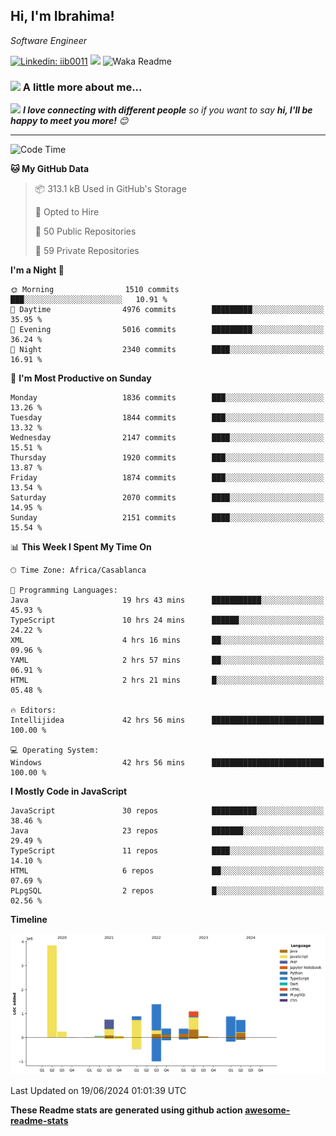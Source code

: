<h2>Hi, I'm Ibrahima! </h2>
<p><em>Software Engineer 
</em></p>


[![Linkedin: iib0011](https://img.shields.io/badge/-iib0011-blue?style=flat-square&logo=Linkedin&logoColor=white&link=https://www.linkedin.com/in/iib0011/)](https://www.linkedin.com/in/iib0011/)
![](https://visitor-badge.glitch.me/badge?page_id=iib0011)
![Waka Readme](https://github.com/iib0011/iib0011/workflows/Waka%20Readme/badge.svg)


### <img src="https://media.giphy.com/media/VgCDAzcKvsR6OM0uWg/giphy.gif" width="50"> A little more about me...  


<img src="https://media.giphy.com/media/LnQjpWaON8nhr21vNW/giphy.gif" width="60"> <em><b>I love connecting with different people</b> so if you want to say <b>hi, I'll be happy to meet you more!</b> 😊</em>

---
<!--START_SECTION:waka-->
![Code Time](http://img.shields.io/badge/Code%20Time-3%2C477%20hrs%2053%20mins-blue)

**🐱 My GitHub Data** 

> 📦 313.1 kB Used in GitHub's Storage 
 > 
> 💼 Opted to Hire
 > 
> 📜 50 Public Repositories 
 > 
> 🔑 59 Private Repositories 
 > 
**I'm a Night 🦉** 

```text
🌞 Morning                1510 commits        ███░░░░░░░░░░░░░░░░░░░░░░   10.91 % 
🌆 Daytime                4976 commits        █████████░░░░░░░░░░░░░░░░   35.95 % 
🌃 Evening                5016 commits        █████████░░░░░░░░░░░░░░░░   36.24 % 
🌙 Night                  2340 commits        ████░░░░░░░░░░░░░░░░░░░░░   16.91 % 
```
📅 **I'm Most Productive on Sunday** 

```text
Monday                   1836 commits        ███░░░░░░░░░░░░░░░░░░░░░░   13.26 % 
Tuesday                  1844 commits        ███░░░░░░░░░░░░░░░░░░░░░░   13.32 % 
Wednesday                2147 commits        ████░░░░░░░░░░░░░░░░░░░░░   15.51 % 
Thursday                 1920 commits        ███░░░░░░░░░░░░░░░░░░░░░░   13.87 % 
Friday                   1874 commits        ███░░░░░░░░░░░░░░░░░░░░░░   13.54 % 
Saturday                 2070 commits        ████░░░░░░░░░░░░░░░░░░░░░   14.95 % 
Sunday                   2151 commits        ████░░░░░░░░░░░░░░░░░░░░░   15.54 % 
```


📊 **This Week I Spent My Time On** 

```text
🕑︎ Time Zone: Africa/Casablanca

💬 Programming Languages: 
Java                     19 hrs 43 mins      ███████████░░░░░░░░░░░░░░   45.93 % 
TypeScript               10 hrs 24 mins      ██████░░░░░░░░░░░░░░░░░░░   24.22 % 
XML                      4 hrs 16 mins       ██░░░░░░░░░░░░░░░░░░░░░░░   09.96 % 
YAML                     2 hrs 57 mins       ██░░░░░░░░░░░░░░░░░░░░░░░   06.91 % 
HTML                     2 hrs 21 mins       █░░░░░░░░░░░░░░░░░░░░░░░░   05.48 % 

🔥 Editors: 
Intellijidea             42 hrs 56 mins      █████████████████████████   100.00 % 

💻 Operating System: 
Windows                  42 hrs 56 mins      █████████████████████████   100.00 % 
```

**I Mostly Code in JavaScript** 

```text
JavaScript               30 repos            ██████████░░░░░░░░░░░░░░░   38.46 % 
Java                     23 repos            ███████░░░░░░░░░░░░░░░░░░   29.49 % 
TypeScript               11 repos            ████░░░░░░░░░░░░░░░░░░░░░   14.10 % 
HTML                     6 repos             ██░░░░░░░░░░░░░░░░░░░░░░░   07.69 % 
PLpgSQL                  2 repos             █░░░░░░░░░░░░░░░░░░░░░░░░   02.56 % 
```



**Timeline**

![Lines of Code chart](https://raw.githubusercontent.com/iib0011/iib0011/master/assets/bar_graph.png)


 Last Updated on 19/06/2024 01:01:39 UTC
<!--END_SECTION:waka-->

**These Readme stats are generated using github action [awesome-readme-stats](https://github.com/iib0011/waka-readme-stats)**
